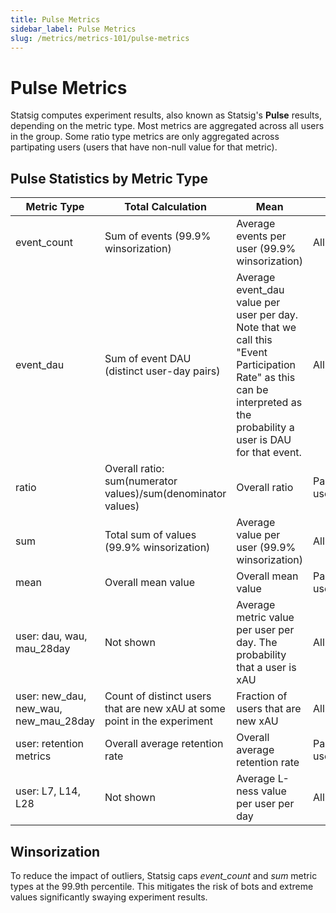 ```yaml
---
title: Pulse Metrics
sidebar_label: Pulse Metrics
slug: /metrics/metrics-101/pulse-metrics
---
```


# Pulse Metrics

Statsig computes experiment results, also known as Statsig's **Pulse** results, depending on the metric type. Most metrics are aggregated across all users in the group. Some ratio type metrics are only aggregated across partipating users (users that have non-null value for that metric).

## Pulse Statistics by Metric Type

| Metric Type      | Total Calculation       | Mean           | Units          |
|------------------|-------------------------|----------------|----------------|
| event_count      | Sum of events (99.9% winsorization)           | Average events per user (99.9% winsorization)  | All users  |
| event_dau        | Sum of event DAU (distinct user-day pairs) | Average event_dau value per user per day. Note that we call this "Event Participation Rate" as this can be interpreted as the probability a user is DAU for that event.  | All users |
| ratio            | Overall ratio: sum(numerator values)/sum(denominator values)  | Overall ratio  |  Participating users |
| sum              | Total sum of values (99.9% winsorization)     | Average value per user (99.9% winsorization)   | All users |
| mean             | Overall mean value    | Overall mean value   | Participating users |
| user: dau, wau, mau_28day |  Not shown   | Average metric value per user per day. The probability that a user is xAU | All users |
| user: new_dau, new_wau, new_mau_28day |  Count of distinct users that are new xAU at some point in the experiment  | Fraction of users that are new xAU |  All users |
| user: retention metrics |  Overall average retention rate   | Overall average retention rate  | Participating users |
| user: L7, L14, L28 |  Not shown   | Average L-ness value per user per day  | All users |


## Winsorization
To reduce the impact of outliers, Statsig caps *event_count* and *sum* metric types at the 99.9th percentile. This mitigates the risk of bots and extreme values significantly swaying experiment results.


